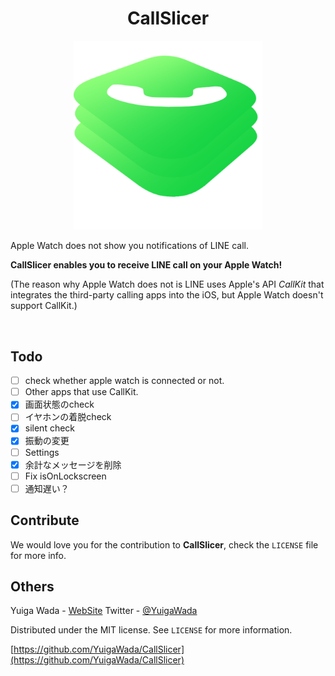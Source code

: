 
<h1 align="center">CallSlicer</h1>
<p align="center">
<img src="images/CallSlicer.png" width=60%>
</p>


Apple Watch does not show you notifications of LINE call.

**CallSlicer enables you to receive LINE call on your Apple Watch!**


(The reason why Apple Watch does not is LINE uses Apple's API *CallKit* that integrates the third-party calling apps into the iOS, but Apple Watch doesn't support CallKit.)

<br>

<!--
## Installation

Search ```CallSlicer``` in Sileo or Cydia.

CallSlicer is uploaded in ~~.-->


## Todo

- [ ] check whether apple watch is connected or not.
- [ ] Other apps that use CallKit.
- [x] 画面状態のcheck
- [ ] イヤホンの着脱check
- [x] silent check
- [x] 振動の変更
- [ ] Settings
- [x] 余計なメッセージを削除
- [ ] Fix isOnLockscreen
- [ ] 通知遅い？

## Contribute

We would love you for the contribution to **CallSlicer**, check the ``LICENSE`` file for more info.



## Others

Yuiga Wada -  [WebSite](https://yuigawada.github.io/)
Twitter         - [@YuigaWada](https://twitter.com/YuigaWada)





Distributed under the MIT license. See ``LICENSE`` for more information.

[https://github.com/YuigaWada/CallSlicer](https://github.com/YuigaWada/CallSlicer)
